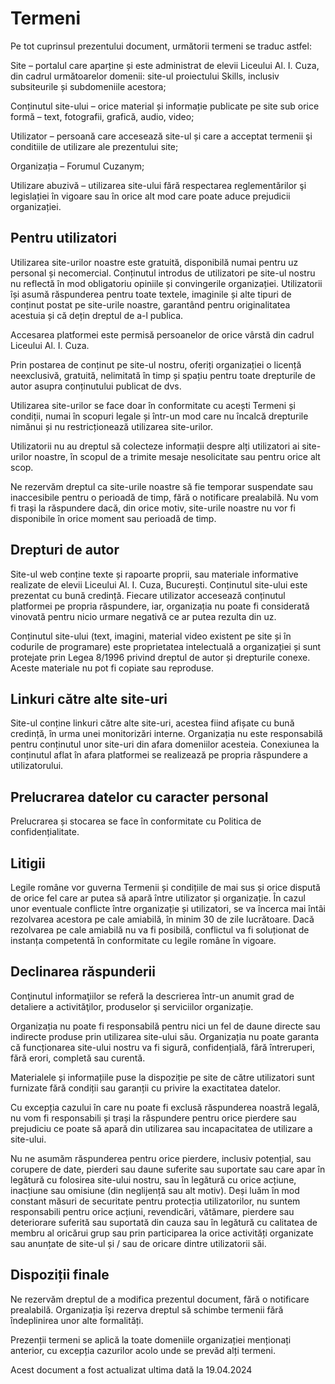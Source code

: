 # Termeni

 Pe tot cuprinsul prezentului document, următorii termeni se traduc astfel:

 Site – portalul care aparține și este administrat de elevii Liceului Al. I. Cuza, din cadrul următoarelor domenii: site-ul proiectului Skills, inclusiv subsiteurile și subdomeniile acestora;

 Conținutul site-ului – orice material și informație publicate pe site sub orice formă – text, fotografii, grafică, audio, video;

 Utilizator – persoană care accesează site-ul și care a acceptat termenii şi conditiile de utilizare ale prezentului site;

 Organizația – Forumul Cuzanym;

 Utilizare abuzivă – utilizarea site-ului fără respectarea reglementărilor şi legislației în vigoare sau în orice alt mod care poate aduce prejudicii organizației.

## Pentru utilizatori

 Utilizarea site-urilor noastre este gratuită, disponibilă numai pentru uz personal și necomercial. Conținutul introdus de utilizatori pe site-ul nostru nu reflectă în mod obligatoriu opiniile și convingerile organizației. Utilizatorii își asumă răspunderea pentru toate textele, imaginile și alte tipuri de conținut postat pe site-urile noastre, garantând pentru originalitatea acestuia și că dețin dreptul de a-l publica. 

 Accesarea platformei este permisă persoanelor de orice vârstă din cadrul Liceului Al. I. Cuza.

 Prin postarea de conținut pe site-ul nostru, oferiți organizației o licență neexclusivă, gratuită, nelimitată în timp și spațiu pentru toate drepturile de autor asupra conținutului publicat de dvs.

 Utilizarea site-urilor se face doar în conformitate cu acești Termeni și condiții, numai în scopuri legale și într-un mod care nu încalcă drepturile nimănui și nu restricționează utilizarea site-urilor.

 Utilizatorii nu au dreptul să colecteze informații despre alți utilizatori ai site-urilor noastre, în scopul de a trimite mesaje nesolicitate sau pentru orice alt scop.

 Ne rezervăm dreptul ca site-urile noastre să fie temporar suspendate sau inaccesibile pentru o perioadă de timp, fără o notificare prealabilă. Nu vom fi trași la răspundere dacă, din orice motiv, site-urile noastre nu vor fi disponibile în orice moment sau perioadă de timp.

## Drepturi de autor

Site-ul web conține texte și rapoarte proprii, sau materiale informative realizate de elevii Liceului Al. I. Cuza, București. Conținutul site-ului este prezentat cu bună credință. Fiecare utilizator accesează conținutul platformei pe propria răspundere, iar, organizația nu poate fi considerată vinovată pentru nicio urmare negativă ce ar putea rezulta din uz.

Conținutul site-ului (text, imagini, material video existent pe site și în codurile de programare) este proprietatea intelectuală a organizației și sunt protejate prin Legea 8/1996 privind dreptul de autor și drepturile conexe. Aceste materiale nu pot fi copiate sau reproduse.

## Linkuri către alte site-uri

Site-ul conține linkuri către alte site-uri, acestea fiind afișate cu bună credință, în urma unei monitorizări interne. Organizația nu este responsabilă pentru conținutul unor site-uri din afara domeniilor acesteia. Conexiunea la conținutul aflat în afara platformei se realizează pe propria răspundere a utilizatorului.

## Prelucrarea datelor cu caracter personal

Prelucrarea și stocarea se face în conformitate cu Politica de confidențialitate.

## Litigii

Legile române vor guverna Termenii și condițiile de mai sus și orice dispută de orice fel care ar putea să apară între utilizator și organizație. În cazul unor eventuale conflicte între organizație și utilizatori, se va încerca mai întâi rezolvarea acestora pe cale amiabilă, în minim 30 de zile lucrătoare. Dacă rezolvarea pe cale amiabilă nu va fi posibilă, conflictul va fi soluționat de instanța competentă în conformitate cu legile române în vigoare.

## Declinarea răspunderii

Conţinutul informaţiilor se referă la descrierea într-un anumit grad de detaliere a activităţilor, produselor şi serviciilor organizație.

Organizația nu poate fi responsabilă pentru nici un fel de daune directe sau indirecte produse prin utilizarea site-ului său. Organizația nu poate garanta că funcționarea site-ului nostru va fi sigură, confidențială, fără întreruperi, fără erori, completă sau curentă.

Materialele și informațiile puse la dispoziție pe site de către utilizatori sunt furnizate fără condiții sau garanții cu privire la exactitatea datelor.

Cu excepția cazului în care nu poate fi exclusă răspunderea noastră legală, nu vom fi responsabili și trași la răspundere pentru orice pierdere sau prejudiciu ce poate să apară din utilizarea sau incapacitatea de utilizare a site-ului.

Nu ne asumăm răspunderea pentru orice pierdere, inclusiv potențial, sau corupere de date, pierderi sau daune suferite sau suportate sau care apar în legătură cu folosirea site-ului nostru, sau în legătură cu orice acțiune, inacțiune sau omisiune (din neglijență sau alt motiv). Deși luăm în mod constant măsuri de securitate pentru protecția utilizatorilor, nu suntem responsabili  pentru orice acțiuni, revendicări, vătămare, pierdere sau deteriorare suferită sau suportată din cauza sau în legătură cu calitatea de membru al oricărui grup sau prin participarea la orice activități organizate sau anunțate de site-ul și / sau de oricare dintre utilizatorii săi.

## Dispoziții finale

Ne rezervăm dreptul de a modifica prezentul document, fără o notificare prealabilă. Organizația își rezerva dreptul să schimbe termenii fără îndeplinirea unor alte formalități.

Prezenții termeni se aplică la toate domeniile organizației menționați anterior, cu excepția cazurilor acolo unde se prevăd alți termeni.

Acest document a fost actualizat ultima dată la 19.04.2024